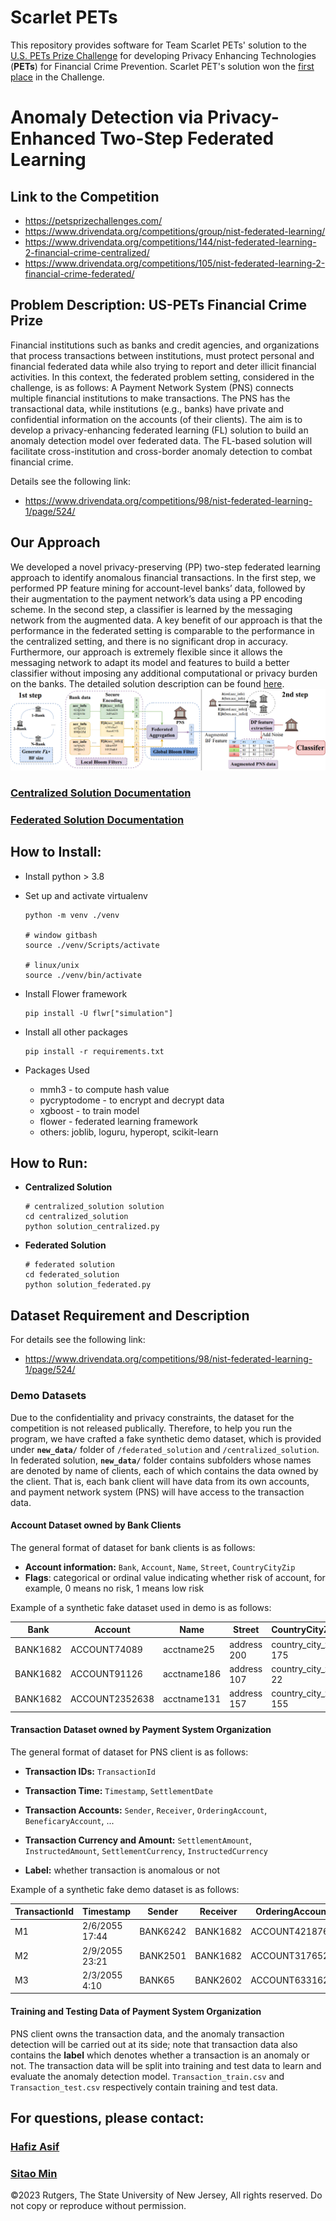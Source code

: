 # Scarlet PETs
This repository provides software for Team Scarlet PETs' solution to the [U.S. PETs Prize Challenge](https://petsprizechallenges.com) for developing Privacy Enhancing Technologies (**PETs**) for Financial Crime Prevention. Scarlet PET's solution won the [first place](https://www.whitehouse.gov/ostp/news-updates/2023/03/31/us-uk-annouce-winners-innovation-pets-democratic-values/) in the Challenge.

# Anomaly Detection via Privacy-Enhanced Two-Step Federated Learning

## Link to the Competition
- https://petsprizechallenges.com/
- https://www.drivendata.org/competitions/group/nist-federated-learning/
- https://www.drivendata.org/competitions/144/nist-federated-learning-2-financial-crime-centralized/
- https://www.drivendata.org/competitions/105/nist-federated-learning-2-financial-crime-federated/



## Problem Description: US-PETs Financial Crime Prize

Financial institutions such as banks and credit agencies, and organizations that process transactions between institutions, must protect personal and financial federated data while also trying to report and deter illicit financial activities. In this context, the federated problem setting, considered in the challenge, is as follows: A Payment Network System (PNS) connects multiple financial institutions to make transactions. The PNS has the transactional data, while institutions (e.g., banks) have private and confidential information on the accounts (of their clients). The aim is to develop a privacy-enhancing federated learning (FL) solution to build an anomaly detection model over federated data. The FL-based solution will facilitate cross-institution and cross-border anomaly detection to combat financial crime.


Details see the following link:
- https://www.drivendata.org/competitions/98/nist-federated-learning-1/page/524/


## Our Approach
We developed a novel privacy-preserving (PP) two-step federated learning approach to identify anomalous financial transactions. In the first step, we performed PP feature mining for account-level banks’ data, followed by their augmentation to the payment network’s data using a PP encoding scheme. In the second step, a classifier is learned by the messaging network from the augmented data. A key benefit of our approach is that the performance in the federated setting is comparable to the performance in the centralized setting, and there is no significant drop in accuracy. Furthermore, our approach is extremely flexible since it allows the messaging network to adapt its model and features to build a better classifier without imposing any additional computational or privacy burden on the banks. The detailed solution description can be found [here](https://rutgers.box.com/s/q84zjo3edv5d1e1eu67ypihiw8cb2djq).
![pets](./image/pets.png)


### [Centralized Solution Documentation](./centralized_solution/README.md)

### [Federated Solution Documentation](./federated_solution/README.md)

## How to Install:

- Install python > 3.8

- Set up and activate virtualenv

  ```shell
  python -m venv ./venv
  
  # window gitbash
  source ./venv/Scripts/activate
  
  # linux/unix
  source ./venv/bin/activate
  ```

- Install Flower framework

  ```shell
  pip install -U flwr["simulation"]
  ```

- Install all other packages

  ```shell
  pip install -r requirements.txt
  ```

- Packages Used

  - mmh3 - to compute hash value
  - pycryptodome - to encrypt and decrypt data
  - xgboost - to train model
  - flower - federated learning framework
  - others: joblib, loguru, hyperopt, scikit-learn

## How to Run:

- **Centralized Solution**

  ```shell
  # centralized_solution solution
  cd centralized_solution
  python solution_centralized.py
  ```

- **Federated Solution**

  ```shell
  # federated solution 
  cd federated_solution
  python solution_federated.py
  ```


## Dataset Requirement and Description

For details see the following link:
- https://www.drivendata.org/competitions/98/nist-federated-learning-1/page/524/

### Demo Datasets

Due to the confidentiality and privacy constraints, the dataset for the competition is not released publically. Therefore, to help you run the program, we have crafted a fake synthetic demo dataset, which is provided under **`new_data/`** folder of `/federated_solution` and `/centralized_solution`. In federated solution, **`new_data/`** folder contains subfolders whose names are denoted by name of clients, each of which contains the data owned by the client. That is, each bank client will have data from its own accounts, and payment network system (PNS) will have access to the transaction data.

#### Account Dataset owned by Bank Clients

The general format of dataset for bank clients is as follows:

- **Account information:** `Bank`, `Account`, `Name`, `Street`, `CountryCityZip`
- **Flags**: categorical or ordinal value indicating whether risk of account, for example, 0 means no risk, 1 means low risk

Example of a synthetic fake dataset used in demo is as follows:

| Bank     | Account        | Name        | Street      | CountryCityZip       | Flags |
| -------- | -------------- | ----------- | ----------- | -------------------- | ----- |
| BANK1682 | ACCOUNT74089   | acctname25  | address 200 | country_city_zip 175 | 0     |
| BANK1682 | ACCOUNT91126   | acctname186 | address 107 | country_city_zip 22  | 0     |
| BANK1682 | ACCOUNT2352638 | acctname131 | address 157 | country_city_zip 155 | 0     |

#### Transaction Dataset owned by Payment System Organization

The general format of dataset for PNS client is as follows:

- **Transaction IDs:** `TransactionId`

- **Transaction Time:** `Timestamp`, `SettlementDate`
- **Transaction Accounts:** `Sender`, `Receiver`, `OrderingAccount`, `BeneficaryAccount`, ...
- **Transaction Currency and Amount:** `SettlementAmount`, `InstructedAmount`, `SettlementCurrency`, `InstructedCurrency`
- **Label:** whether transaction is anomalous or not

Example of a synthetic fake demo dataset is as follows:

| TransactionId | Timestamp      | Sender   | Receiver | OrderingAccount | OrderingName | OrderingStreet | OrderingCountryCityZip | BeneficiaryAccount | BeneficiaryName | BeneficiaryStreet | BeneficiaryCountryCityZip | SettlementDate | SettlementCurrency | SettlementAmount | InstructedCurrency | InstructedAmount | Label |
| ------------- | -------------- | -------- | -------- | --------------- | ------------ | -------------- | ---------------------- | ------------------ | --------------- | ----------------- | ------------------------- | -------------- | ------------------ | ---------------- | ------------------ | ---------------- | ----- |
| M1            | 2/6/2055 17:44 | BANK6242 | BANK1682 | ACCOUNT421876   | acctname60   | address 111    | country_city_zip 90    | ACCOUNT551369      | acctname154     | address 197       | country_city_zip 132      | 550206         | currency 41        | 1                | currency 4         | 1                | 0     |
| M2            | 2/9/2055 23:21 | BANK2501 | BANK1682 | ACCOUNT3176524  | acctname192  | address 38     | country_city_zip 160   | ACCOUNT1           | acctname86      | address 76        | country_city_zip 99       | 550209         | currency 4         | 1                | currency 4         | 1                | 1     |
| M3            | 2/3/2055 4:10  | BANK65   | BANK2602 | ACCOUNT6331626  | acctname152  | address 127    | country_city_zip 49    | ACCOUNT857376      | acctname37      | address 34        | country_city_zip 101      | 290218         | currency 141       | 1                | currency 6         | 1                | 1     |

#### Training and Testing Data of Payment System Organization

PNS client owns the transaction data, and the anomaly transaction detection will be carried out at its side; note that transaction data also contains the **label** which denotes whether a transaction is an anomaly or not. The transaction data will be split into training and test data to learn and evaluate the anomaly detection model. `Transaction_train.csv` and `Transaction_test.csv` respectively contain training and test data.



## For questions, please contact:
### [Hafiz Asif](mailto:hafiz.asif@rutgers.edu)
### [Sitao Min](mailto:sm2370@rutgers.edu)

©2023 Rutgers, The State University of New Jersey, All rights reserved. Do not copy or reproduce without permission. 
